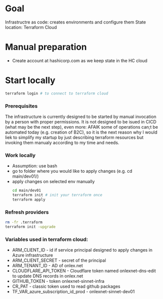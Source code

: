 # Goal
Infrastructre as code: creates environments and configure them
State location: Terraform Cloud

# Manual preparation
- Create account at hashicorp.com as we keep state in the HC cloud

# Start locally
```bash
terraform login # to connect to terraform cloud
```

### Prerequisites
The infrastructure is currently designed to be started by manual invocation by a person with proper permissions. It is not designed to be isued in CICD (what may be the next step), even more: AFAIK some of operations can;t be automated today (e.g. creation of B2C), so it is the next reason why I would liek to simplify my startup by just describing terraform resources but invoking them manualy according to my time and needs.

### Work locally
* Assumption: use bash
* go to folder where you would like to apply changes (e.g. cd main/dev01/)
* apply changes on selected env manually
  ```bash
  cd main/dev01
  terraform init # init your terraform once 
  terraform apply
  ```

### Refresh providers
```bash
rm -fr .terraform
terraform init -upgrade
```

### Variables used in terraform cloud:
- ARM_CLIENT_ID - id if service principal designed to apply changes in Azure infrastructure
- ARM_CLIENT_SECRET - secret of the principal
- ARM_TENANT_ID - AD of onlex.net
- CLOUDFLARE_API_TOKEN - Cloudflare token named onlexnet-dns-edit to update DNS records in onlex.net
- GITHUB_TOKEN - token onlexnet-sinnet-infra
- CR_PAT - classic token used to read github packages
- TF_VAR_azure_subscription_id_prod - onlexnet-sinnet-dev01

